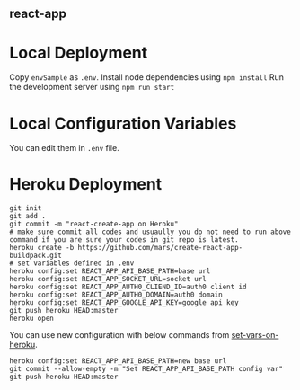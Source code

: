 react-app
---

# Local Deployment
Copy `envSample` as `.env`.
Install node dependencies using `npm install`
Run the development server using `npm run start`


# Local Configuration Variables
You can edit them in `.env` file.

# Heroku Deployment
```
git init
git add .
git commit -m "react-create-app on Heroku"
# make sure commit all codes and usuaully you do not need to run above command if you are sure your codes in git repo is latest.
heroku create -b https://github.com/mars/create-react-app-buildpack.git
# set variables defined in .env
heroku config:set REACT_APP_API_BASE_PATH=base url
heroku config:set REACT_APP_SOCKET_URL=socket url
heroku config:set REACT_APP_AUTH0_CLIEND_ID=auth0 client id
heroku config:set REACT_APP_AUTH0_DOMAIN=auth0 domain
heroku config:set REACT_APP_GOOGLE_API_KEY=google api key
git push heroku HEAD:master
heroku open
```

You can use new configuration with below commands from [set-vars-on-heroku](https://github.com/mars/create-react-app-buildpack#set-vars-on-heroku).
```
heroku config:set REACT_APP_API_BASE_PATH=new base url
git commit --allow-empty -m "Set REACT_APP_API_BASE_PATH config var"
git push heroku HEAD:master
```
